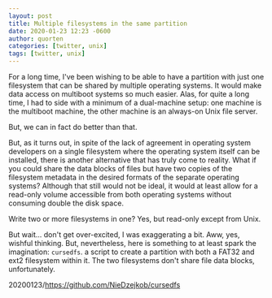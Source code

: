 ```yaml
---
layout: post
title: Multiple filesystems in the same partition
date: 2020-01-23 12:23 -0600
author: quorten
categories: [twitter, unix]
tags: [twitter, unix]
---
```


For a long time, I've been wishing to be able to have a partition with
just one filesystem that can be shared by multiple operating systems.
It would make data access on multiboot systems so much easier.  Alas,
for quite a long time, I had to side with a minimum of a dual-machine
setup: one machine is the multiboot machine, the other machine is an
always-on Unix file server.

But, we can in fact do better than that.

But, as it turns out, in spite of the lack of agreement in operating
system developers on a single filesystem where the operating system
itself can be installed, there is another alternative that has truly
come to reality.  What if you could share the data blocks of files but
have two copies of the filesystem metadata in the desired formats of
the separate operating systems?  Although that still would not be
ideal, it would at least allow for a read-only volume accessible from
both operating systems without consuming double the disk space.

Write two or more filesystems in one?  Yes, but read-only except from
Unix.

But wait... don't get over-excited, I was exaggerating a bit.  Aww,
yes, wishful thinking.  But, nevertheless, here is something to at
least spark the imagination: `cursedfs`. a script to create a
partition with both a FAT32 and ext2 filesystem within it.  The two
filesystems don't share file data blocks, unfortunately.

20200123/https://github.com/NieDzejkob/cursedfs
